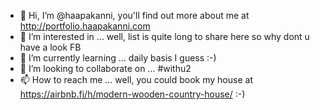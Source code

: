 - 👋 Hi, I’m @haapakanni, you'll find out more about me at http://portfolio.haapakanni.com
- 👀 I’m interested in ... well, list is quite long to share here so why dont u have a look FB
- 🌱 I’m currently learning ... daily basis I guess :-)
- 💞️ I’m looking to collaborate on ... #withu2
- 📫 How to reach me ... well, you could book my house at https://airbnb.fi/h/modern-wooden-country-house/ :-)

<!---
haapakanni/haapakanni is a ✨ special ✨ repository because its `README.md` (this file) appears on your GitHub profile.
You can click the Preview link to take a look at your changes.
--->
